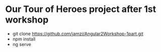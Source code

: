 # Our Tour of Heroes project after 1st workshop

* git clone https://github.com/jamzi/Angular2Workshop-1part.git
* npm install
* ng serve